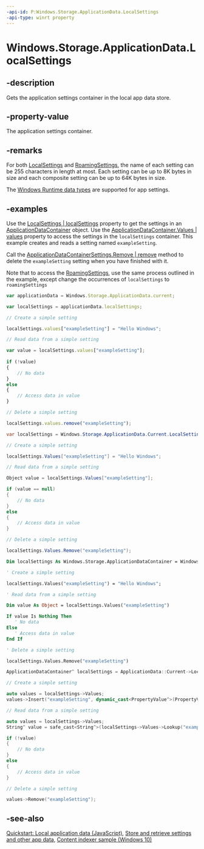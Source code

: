 ```yaml
---
-api-id: P:Windows.Storage.ApplicationData.LocalSettings
-api-type: winrt property
---
```


<!-- Property syntax
public Windows.Storage.ApplicationDataContainer LocalSettings { get; }
-->

# Windows.Storage.ApplicationData.LocalSettings

## -description
Gets the application settings container in the local app data store.

## -property-value
The application settings container.

## -remarks
For both [LocalSettings](applicationdata_localsettings.md) and [RoamingSettings](applicationdata_roamingsettings.md), the name of each setting can be 255 characters in length at most. Each setting can be up to 8K bytes in size and each composite setting can be up to 64K bytes in size.

The [Windows Runtime data types](http://msdn.microsoft.com/library/b5735851-ec07-48c1-92b4-ca9f768096f6) are supported for app settings.

## -examples
Use the [LocalSettings | localSettings](applicationdata_localsettings.md) property to get the settings in an [ApplicationDataContainer](applicationdatacontainer.md) object. Use the [ApplicationDataContainer.Values | values](applicationdatacontainer_values.md) property to access the settings in the `localSettings` container. This example creates and reads a setting named `exampleSetting`.

Call the [ApplicationDataContainerSettings.Remove | remove](applicationdatacontainersettings_remove.md) method to delete the `exampleSetting` setting when you have finished with it.

Note that to access the [RoamingSettings](applicationdata_roamingsettings.md), use the same process outlined in the example, except change the occurrences of `localSettings` to `roamingSettings`

```javascript
var applicationData = Windows.Storage.ApplicationData.current;

var localSettings = applicationData.localSettings;

// Create a simple setting

localSettings.values["exampleSetting"] = "Hello Windows";

// Read data from a simple setting

var value = localSettings.values["exampleSetting"];
        
if (!value)
{
    // No data
}
else
{
    // Access data in value
}

// Delete a simple setting

localSettings.values.remove("exampleSetting");
```

```csharp
var localSettings = Windows.Storage.ApplicationData.Current.LocalSettings;

// Create a simple setting

localSettings.Values["exampleSetting"] = "Hello Windows";

// Read data from a simple setting

Object value = localSettings.Values["exampleSetting"];

if (value == null)
{
    // No data
}
else
{
    // Access data in value
}

// Delete a simple setting

localSettings.Values.Remove("exampleSetting");
```

```vb
Dim localSettings As Windows.Storage.ApplicationDataContainer = Windows.Storage.ApplicationData.Current.LocalSettings

' Create a simple setting

localSettings.Values("exampleSetting") = "Hello Windows";

' Read data from a simple setting

Dim value As Object = localSettings.Values("exampleSetting")

If value Is Nothing Then
   ' No data
Else
   ' Access data in value
End If

' Delete a simple setting

localSettings.Values.Remove("exampleSetting")
```

```cpp
ApplicationDataContainer^ localSettings = ApplicationData::Current->LocalSettings;

// Create a simple setting

auto values = localSettings->Values;
values->Insert("exampleSetting", dynamic_cast<PropertyValue^>(PropertyValue::CreateString("Hello Windows")));

// Read data from a simple setting

auto values = localSettings->Values;
String^ value = safe_cast<String^>(localSettings->Values->Lookup("exampleSetting"));

if (!value)
{
    // No data
}
else
{
    // Access data in value
}

// Delete a simple setting

values->Remove("exampleSetting");
```

## -see-also
[Quickstart: Local application data (JavaScript)](http://msdn.microsoft.com/library/87dfe8e5-2d01-45cf-bcb1-25f54219a439), [Store and retrieve settings and other app data](http://msdn.microsoft.com/library/41676a02-325a-455e-8565-c9ec0bc3a8fe), [Content indexer sample (Windows 10)](http://go.microsoft.com/fwlink/p/?LinkId=620524)